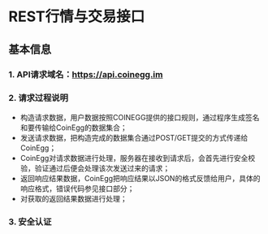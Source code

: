 # REST行情与交易接口

## 基本信息

### 1. API请求域名：https://api.coinegg.im

### 2. 请求过程说明

*   构造请求数据，用户数据按照COINEGG提供的接口规则，通过程序生成签名和要传输给CoinEgg的数据集合；
*   发送请求数据，把构造完成的数据集合通过POST/GET提交的方式传递给CoinEgg；
*   CoinEgg对请求数据进行处理，服务器在接收到请求后，会首先进行安全校验，验证通过后便会处理该次发送过来的请求；
*   返回响应结果数据，CoinEgg把响应结果以JSON的格式反馈给用户，具体的响应格式，错误代码参见接口部分；
*    对获取的返回结果数据进行处理；

### 3. 安全认证